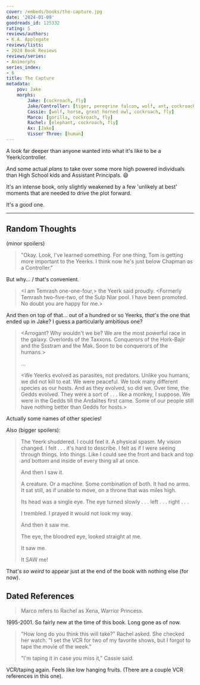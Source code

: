 ```yaml
---
cover: /embeds/books/the-capture.jpg
date: '2024-01-09'
goodreads_id: 125332
rating: 5
reviews/authors:
- K.A. Applegate
reviews/lists:
- 2024 Book Reviews
reviews/series:
- Animorphs
series_index:
- 6
title: The Capture
metadata:
    pov: Jake
    morphs:
        Jake: [cockroach, fly]
        Jake/Controller: [tiger, peregrine falcon, wolf, ant, cockroach, fly]
        Cassie: [wolf, horse, great horned owl, cockroach, fly]
        Marco: [gorilla, cockroach, fly]
        Rachel: [elephant, cockroach, fly]
        Ax: [Jake]
        Visser Three: [human]
---
```

A look far deeper than anyone wanted into what it's like to be a Yeerk/controller. 

And some actual *plans* to take over some more high powered individuals than High School kids and Assistant Principals. :smile:

It's an intense book, only slightly weakened by a few 'unlikely at best' moments that are needed to drive the plot forward. 

It's a good one. 

<!--more-->

- - - 

## Random Thoughts

(minor spoilers)


> "Okay. Look, I've learned something. For one thing, Tom is getting more important to the Yeerks. I think now he's just below Chapman as a Controller."

But why... / that's convenient. 

> <I am Temrash one-one-four,> the Yeerk said proudly. <Formerly Temrash two-five-two, of the Sulp Niar pool. I have been promoted. No doubt you are happy for me.>

And then on top of that... out of a hundred or so Yeerks, *that's* the one that ended up in Jake? I guess a particularly ambitious one? 

> <Arrogant? Why wouldn't we be? We are the most powerful race in the galaxy. Overlords of the Taxxons. Conquerors of the Hork-Bajir and the Ssstram and the Mak. Soon to be conquerors of the humans.>
>
> ...
> 
> <We Yeerks evolved as parasites, not predators. Unlike you humans, we did not kill to eat. We were peaceful. We took many different species as our hosts. And as they evolved, so did we. Over time, the Gedds evolved. They were a sort of . . . like a monkey, I suppose. We were in the Gedds till the Andalites first came. Some of our people still have nothing better than Gedds for hosts.>


Actually some names of other species!

Also (bigger spoilers):

> The Yeerk shuddered. I could feel it. A physical spasm. My vision changed. I felt . . . it's hard to describe. I felt as if I were seeing through things. Into things. Like I could see the front and back and top and bottom and inside of every thing all at once.
> 
> And then I saw it.
> 
> A creature. Or a machine. Some combination of both. It had no arms. It sat still, as if unable to move, on a throne that was miles high.
> 
> Its head was a single eye. The eye turned slowly . . . left . . . right . . .
> 
> I trembled. I prayed it would not look my way.
> 
> And then it saw me.
> 
> The eye, the bloodred eye, looked straight at me.
> 
> It saw me.
> 
> It SAW me!

That's *so weird* to appear just at the end of the book with nothing else (for now). 

## Dated References

> Marco refers to Rachel as Xena, Warrior Princess.

1995-2001. So fairly new at the time of this book. Long gone as of now. 

> "How long do you think this will take?" Rachel asked. She checked her watch. "I set the VCR for two of my favorite shows, but I forgot to tape the movie of the week."
> 
> "I'm taping it in case you miss it," Cassie said.

VCR/taping again. Feels like low hanging fruits. (There are a couple VCR references in this one). 
